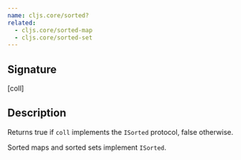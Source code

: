 ```yaml
---
name: cljs.core/sorted?
related:
  - cljs.core/sorted-map
  - cljs.core/sorted-set
---
```


## Signature
[coll]


## Description

Returns true if `coll` implements the `ISorted` protocol, false otherwise.

Sorted maps and sorted sets implement `ISorted`.
